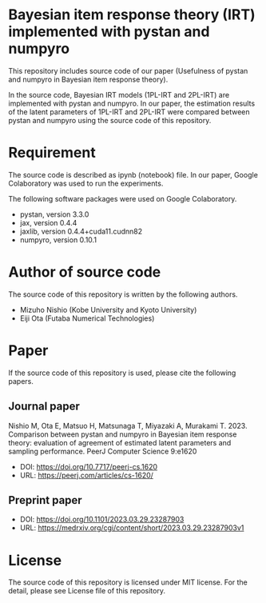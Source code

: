 # Bayesian item response theory (IRT) implemented with pystan and numpyro
This repository includes source code of our paper (Usefulness of pystan and numpyro in Bayesian item response theory).

In the source code, Bayesian IRT models (1PL-IRT and 2PL-IRT) are implemented with pystan and numpyro.
In our paper, the estimation results of the latent parameters of 1PL-IRT and 2PL-IRT were compared between pystan and numpyro using the source code of this repository. 


# Requirement
The source code is described as ipynb (notebook) file. 
In our paper, Google Colaboratory was used to run the experiments. 

The following software packages were used on Google Colaboratory.

* pystan, version 3.3.0
* jax, version 0.4.4
* jaxlib, version 0.4.4+cuda11.cudnn82
* numpyro, version 0.10.1


# Author of source code
The source code of this repository is written by the following authors.

* Mizuho Nishio (Kobe University and Kyoto University)
* Eiji Ota (Futaba Numerical Technologies) 


# Paper
If the source code of this repository is used, please cite the following papers.

## Journal paper
Nishio M, Ota E, Matsuo H, Matsunaga T, Miyazaki A, Murakami T. 2023. Comparison between pystan and numpyro in Bayesian item response theory: evaluation of agreement of estimated latent parameters and sampling performance. PeerJ Computer Science 9:e1620 

* DOI: https://doi.org/10.7717/peerj-cs.1620
* URL: https://peerj.com/articles/cs-1620/

## Preprint paper

* DOI: https://doi.org/10.1101/2023.03.29.23287903
* URL: https://medrxiv.org/cgi/content/short/2023.03.29.23287903v1


# License
The source code of this repository is licensed under MIT license. For the detail, please see License file of this repository.

